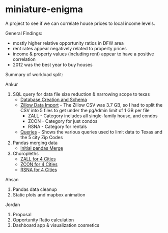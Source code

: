 # miniature-enigma

A project to see if we can correlate house prices to local income levels.

General Findings:
 - mostly higher relative opportunity ratios in DFW area 
 - rent rates appear negatively related to property prices
 - income & property values (including rent) appear to have a positive correlation
 - 2012 was the best year to buy houses

 
 
 Summary of workload split:

Ankur

 1. SQL query for data file size reduction & narrowing scope to texas
     * [Database Creation and Schema](schema/scheme.sql)
     * [Zillow Data Import](schema/seed.sql) - The Zillow CSV was 3.7 GB, so I had to split the CSV into 5 files to get under the pgAdmin limit of 1 GB per file
         * ZALL - Category includes all single-family house, and condos
         * ZCON - Category for just condos
         * RSNA - Category for rentals
     * [Queries](schema/queries) - Shows the various queries used to limit data to Texas and the 5 city Zip Codes
 2. Pandas merging data
     * [Initial pandas Merge](notebooks/ankur.ipynb)
 3. Choropleths
     * [ZALL for 4 Cities](notebooks/chloro-zall.ipynb)
     * [ZCON for 4 Cities](notebooks/chloro-zcon.ipynb)
     * [RSNA for 4 Cities](notebooks/chloro-rental.ipynb)

Ahsan

 1. Pandas data cleanup
 2. Static plots and mapbox animation

Jordan

 1. Proposal
 2. Opportunity Ratio calculation
 3. Dashboard app & visualization cosmetics
 